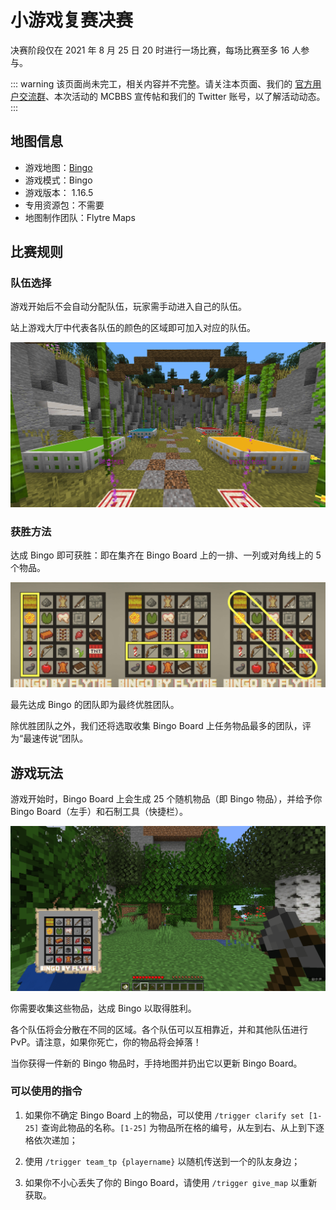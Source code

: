 # 小游戏复赛决赛

决赛阶段仅在 2021 年 8 月 25 日 20 时进行一场比赛，每场比赛至多 16 人参与。

::: warning
该页面尚未完工，相关内容并不完整。请关注本页面、我们的 [官方用户交流群](/user-group.html)、本次活动的 MCBBS 宣传帖和我们的 Twitter 账号，以了解活动动态。
:::

## 地图信息

- 游戏地图：[Bingo](https://www.flytre.net/bingo)
- 游戏模式：Bingo
- 游戏版本： 1.16.5
- 专用资源包：不需要
- 地图制作团队：Flytre Maps

## 比赛规则

### 队伍选择

游戏开始后不会自动分配队伍，玩家需手动进入自己的队伍。

站上游戏大厅中代表各队伍的颜色的区域即可加入对应的队伍。

![Team](./assets/final/team.png)

### 获胜方法

达成 Bingo 即可获胜：即在集齐在 Bingo Board 上的一排、一列或对角线上的 5 个物品。

![Bingo](./assets/final/bingo.jpg)

最先达成 Bingo 的团队即为最终优胜团队。

除优胜团队之外，我们还将选取收集 Bingo Board 上任务物品最多的团队，评为“最速传说”团队。

## 游戏玩法

游戏开始时，Bingo Board 上会生成 25 个随机物品（即 Bingo 物品），并给予你 Bingo Board（左手）和石制工具（快捷栏）。

![Game](./assets/final/hand.png)

你需要收集这些物品，达成 Bingo 以取得胜利。

各个队伍将会分散在不同的区域。各个队伍可以互相靠近，并和其他队伍进行 PvP。请注意，如果你死亡，你的物品将会掉落！

当你获得一件新的 Bingo 物品时，手持地图并扔出它以更新 Bingo Board。

### 可以使用的指令

1. 如果你不确定 Bingo Board 上的物品，可以使用 `/trigger clarify set [1-25]` 查询此物品的名称。`[1-25]` 为物品所在格的编号，从左到右、从上到下逐格依次递加；

2. 使用 `/trigger team_tp {playername}` 以随机传送到一个的队友身边；

4. 如果你不小心丢失了你的 Bingo Board，请使用 `/trigger give_map` 以重新获取。
